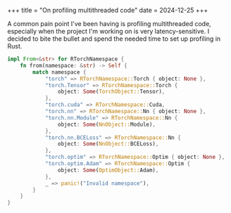 +++
title = "On profiling multithreaded code"
date = 2024-12-25
+++

A common pain point I've been having is profiling multithreaded code, especially
when the project I'm working on is very latency-sensitive. I decided
to bite the bullet and spend the needed time to set up profiling in Rust.

```rust
impl From<&str> for RTorchNamespace {
    fn from(namespace: &str) -> Self {
        match namespace {
            "torch" => RTorchNamespace::Torch { object: None },
            "torch.Tensor" => RTorchNamespace::Torch {
                object: Some(TorchObject::Tensor),
            },
            "torch.cuda" => RTorchNamespace::Cuda,
            "torch.nn" => RTorchNamespace::Nn { object: None },
            "torch.nn.Module" => RTorchNamespace::Nn {
                object: Some(NnObject::Module),
            },
            "torch.nn.BCELoss" => RTorchNamespace::Nn {
                object: Some(NnObject::BCELoss),
            },
            "torch.optim" => RTorchNamespace::Optim { object: None },
            "torch.optim.Adam" => RTorchNamespace::Optim {
                object: Some(OptimObject::Adam),
            },
            _ => panic!("Invalid namespace"),
        }
    }
}
```

